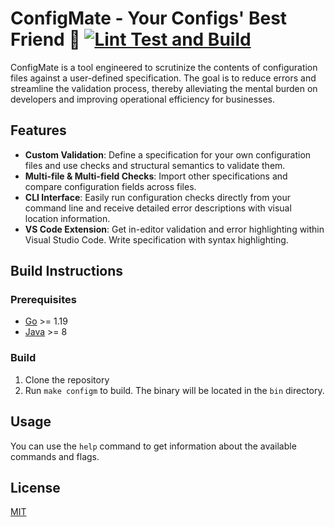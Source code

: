 # ConfigMate - Your Configs' Best Friend 🤝 [![Lint Test and Build](https://github.com/ConfigMate/configmate/actions/workflows/lint_test_build.yml/badge.svg)](https://github.com/ConfigMate/configmate/actions/workflows/lint_test_build.yml)

ConfigMate is a tool engineered to scrutinize the contents of configuration files against a user-defined specification. The goal is to reduce errors and streamline the validation process, thereby alleviating the mental burden on developers and improving operational efficiency for businesses.

## Features
- **Custom Validation**: Define a specification for your own configuration files and use checks and structural semantics to validate them.
- **Multi-file & Multi-field Checks**: Import other specifications and compare configuration fields across files.
- **CLI Interface**: Easily run configuration checks directly from your command line and receive detailed error descriptions with visual location information.
- **VS Code Extension**: Get in-editor validation and error highlighting within Visual Studio Code. Write specification with syntax highlighting.

## Build Instructions

### Prerequisites
- [Go](https://golang.org/doc/install) >= 1.19
- [Java](https://www.java.com/en/download/help/download_options.html) >= 8

### Build
1. Clone the repository
2. Run `make configm` to build. The binary will be located in the `bin` directory.

## Usage

You can use the `help` command to get information about the available commands and flags.

## License
[MIT](https://github.com/ConfigMate/configmate/blob/master/LICENSE)
